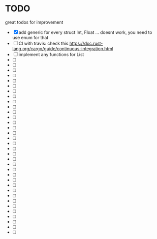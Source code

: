

# TODO

great todos for improvement

- [x] add generic for every struct Int, Float ... doesnt work, you need to use enum for that
- [ ] CI with travis: check this https://doc.rust-lang.org/cargo/guide/continuous-integration.html
- [ ] implement any functions for List
- [ ]
- [ ]
- [ ]
- [ ]
- [ ]
- [ ]
- [ ]
- [ ]
- [ ]
- [ ]
- [ ]
- [ ]
- [ ]
- [ ]
- [ ]
- [ ]
- [ ]
- [ ]
- [ ]
- [ ]
- [ ]
- [ ]
- [ ]
- [ ]
- [ ]
- [ ]
- [ ]
- [ ]
- [ ]
- [ ]
- [ ]
- [ ]
- [ ]
- [ ]